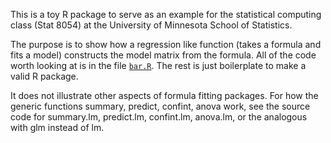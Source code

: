 This is a toy R package to serve as an example for the statistical computing
class (Stat 8054) at the University of Minnesota School of Statistics.

The purpose is to show how a regression like function (takes a formula and
fits a model) constructs the model matrix from the formula.  All of the
code worth looking at is in the file [`bar.R`](package/bar/R/bar.R).
The rest is just boilerplate to make a valid R package.

It does not illustrate other aspects of formula fitting packages.  For how
the generic functions summary, predict, confint, anova work, see the source
code for summary.lm, predict.lm, confint.lm, anova.lm, or the analogous
with glm instead of lm.
